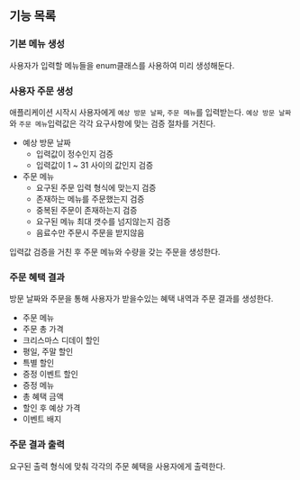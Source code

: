 ## 기능 목록

### 기본 메뉴 생성
사용자가 입력할 메뉴들을 enum클래스를 사용하여 미리 생성해둔다.

### 사용자 주문 생성
애플리케이션 시작시 사용자에게 `예상 방문 날짜`, `주문 메뉴`를 입력받는다.
`예상 방문 날짜`와 `주문 메뉴`입력값은 각각 요구사항에 맞는 검증 절차를 거친다.

- 예상 방문 날짜
  - 입력값이 정수인지 검증
  - 입력값이 1 ~ 31 사이의 값인지 검증
- 주문 메뉴
  - 요구된 주문 입력 형식에 맞는지 검증
  - 존재하는 메뉴를 주문했는지 검증
  - 중복된 주문이 존재하는지 검증
  - 요구된 메뉴 최대 갯수를 넘지않는지 검증
  - 음료수만 주문시 주문을 받지않음

입력값 검증을 거친 후 주문 메뉴와 수량을 갖는 주문을 생성한다.

### 주문 혜택 결과
방문 날짜와 주문을 통해 사용자가 받을수있는 혜택 내역과 주문 결과를 생성한다.

- 주문 메뉴
- 주문 총 가격
- 크리스마스 디데이 할인
- 평일, 주말 할인
- 특별 할인
- 증정 이벤트 할인
- 증정 메뉴
- 총 혜택 금액
- 할인 후 예상 가격
- 이벤트 배지

### 주문 결과 출력
요구된 출력 형식에 맞춰 각각의 주문 혜택을 사용자에게 출력한다.

